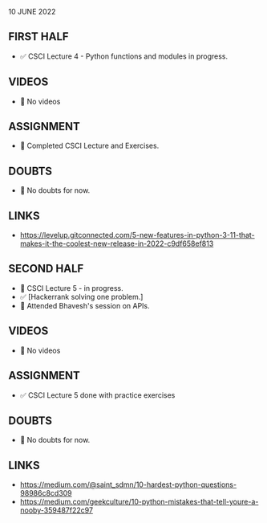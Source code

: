 10 JUNE 2022

## FIRST HALF

- ✅ CSCI Lecture 4 - Python functions and modules in progress. 

## VIDEOS

- 🚫 No videos

## ASSIGNMENT

- 🚧 Completed CSCI Lecture and Exercises.

## DOUBTS

- 🚫 No doubts for now.

## LINKS

- https://levelup.gitconnected.com/5-new-features-in-python-3-11-that-makes-it-the-coolest-new-release-in-2022-c9df658ef813

## SECOND HALF

- 🚧 CSCI Lecture 5 -  in progress. 
- ✅ [Hackerrank solving one problem.]
- 🚧 Attended Bhavesh's session on APIs.  

## VIDEOS

- 🚫 No videos

## ASSIGNMENT

- ✅ CSCI Lecture 5 done with practice exercises

## DOUBTS

- 🚫 No doubts for now.

## LINKS

- https://medium.com/@saint_sdmn/10-hardest-python-questions-98986c8cd309
- https://medium.com/geekculture/10-python-mistakes-that-tell-youre-a-nooby-359487f22c97
 

